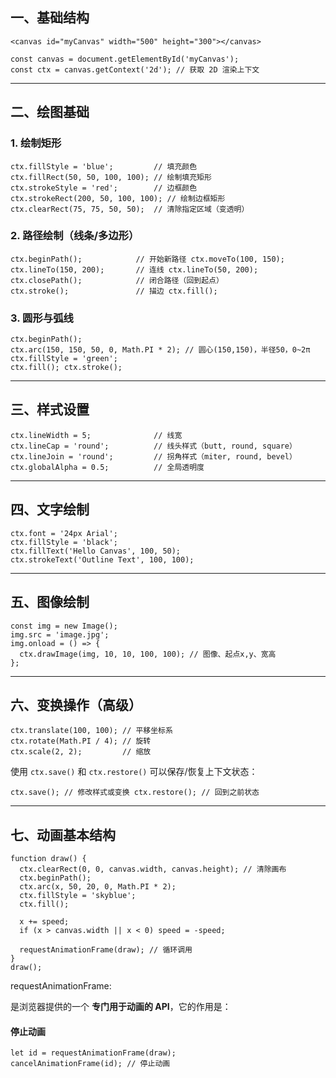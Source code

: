 ## 一、基础结构

`<canvas id="myCanvas" width="500" height="300"></canvas>`

```
const canvas = document.getElementById('myCanvas'); 
const ctx = canvas.getContext('2d'); // 获取 2D 渲染上下文
```

---

## 二、绘图基础

### 1. 绘制矩形

```
ctx.fillStyle = 'blue';         // 填充颜色 
ctx.fillRect(50, 50, 100, 100); // 绘制填充矩形  
ctx.strokeStyle = 'red';        // 边框颜色 
ctx.strokeRect(200, 50, 100, 100); // 绘制边框矩形  
ctx.clearRect(75, 75, 50, 50);  // 清除指定区域（变透明）
```

### 2. 路径绘制（线条/多边形）

```
ctx.beginPath();            // 开始新路径 ctx.moveTo(100, 150);     ctx.lineTo(150, 200);       // 连线 ctx.lineTo(50, 200);       ctx.closePath();            // 闭合路径（回到起点） 
ctx.stroke();               // 描边 ctx.fill();
```

### 3. 圆形与弧线

```
ctx.beginPath(); 
ctx.arc(150, 150, 50, 0, Math.PI * 2); // 圆心(150,150)，半径50，0~2π ctx.fillStyle = 'green'; 
ctx.fill(); ctx.stroke();
```

---

## 三、样式设置


```
ctx.lineWidth = 5;              // 线宽 
ctx.lineCap = 'round';          // 线头样式（butt, round, square） ctx.lineJoin = 'round';         // 拐角样式（miter, round, bevel） ctx.globalAlpha = 0.5;          // 全局透明度
```

---

## 四、文字绘制

```
ctx.font = '24px Arial'; 
ctx.fillStyle = 'black'; 
ctx.fillText('Hello Canvas', 100, 50);  
ctx.strokeText('Outline Text', 100, 100);
```

---

## 五、图像绘制

```
const img = new Image(); 
img.src = 'image.jpg'; 
img.onload = () => {   
  ctx.drawImage(img, 10, 10, 100, 100); // 图像、起点x,y、宽高 
};
```

---

## 六、变换操作（高级）

```
ctx.translate(100, 100); // 平移坐标系
ctx.rotate(Math.PI / 4); // 旋转
ctx.scale(2, 2);         // 缩放
```

使用 `ctx.save()` 和 `ctx.restore()` 可以保存/恢复上下文状态：

```
ctx.save(); // 修改样式或变换 ctx.restore(); // 回到之前状态
```

---

## 七、动画基本结构

```
function draw() {
  ctx.clearRect(0, 0, canvas.width, canvas.height); // 清除画布
  ctx.beginPath();
  ctx.arc(x, 50, 20, 0, Math.PI * 2);
  ctx.fillStyle = 'skyblue';
  ctx.fill();

  x += speed;
  if (x > canvas.width || x < 0) speed = -speed;

  requestAnimationFrame(draw); // 循环调用
}
draw();
```

requestAnimationFrame:

是浏览器提供的一个 **专门用于动画的 API**，它的作用是：

#### 停止动画

```
let id = requestAnimationFrame(draw);
cancelAnimationFrame(id); // 停止动画
```